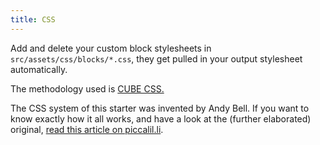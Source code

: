 ```yaml
---
title: CSS
---
```


Add and delete your custom block stylesheets in `src/assets/css/blocks/*.css`, they get pulled in your output stylesheet automatically.

The methodology used is [CUBE CSS.](https://cube.fyi/)

The CSS system of this starter was invented by Andy Bell.
If you want to know exactly how it all works, and have a look at the (further elaborated) original, [read this article on piccalil.li](https://piccalil.li/blog/a-css-project-boilerplate/).
